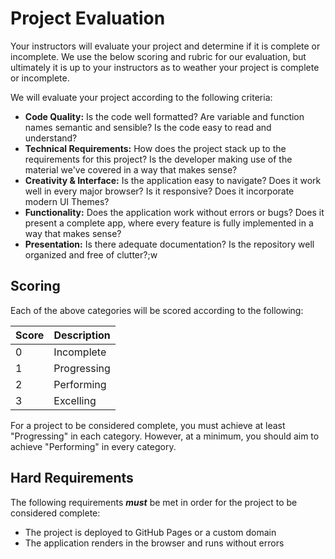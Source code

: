# Project Evaluation

Your instructors will evaluate your project and determine if it is complete or
incomplete. We use the below scoring and rubric for our evaluation, but
ultimately it is up to your instructors as to weather your project is complete
or incomplete.

We will evaluate your project according to the following criteria:

* **Code Quality:** Is the code well formatted? Are variable and function names
    semantic and sensible? Is the code easy to read and understand?
* **Technical Requirements:** How does the project stack up to the requirements
    for this project? Is the developer making use of the material we've covered
    in a way that makes sense?
* **Creativity & Interface:** Is the application easy to navigate? Does it work
    well in every major browser? Is it responsive? Does it incorporate modern UI
    Themes?
* **Functionality:** Does the application work without errors or bugs? Does it
    present a complete app, where every feature is fully implemented in a way
    that makes sense?
* **Presentation:** Is there adequate documentation? Is the repository well
    organized and free of clutter?;w

## Scoring

Each of the above categories will be scored according to the following:

| Score | Description |
| --- | --- |
| 0 | Incomplete |
| 1 | Progressing |
| 2 | Performing |
| 3 | Excelling |

For a project to be considered complete, you must achieve at least "Progressing"
in each category. However, at a minimum, you should aim to achieve "Performing"
in every category.

## Hard Requirements

The following requirements ***must*** be met in order for the project to be
considered complete:

* The project is deployed to GitHub Pages or a custom domain
* The application renders in the browser and runs without errors

